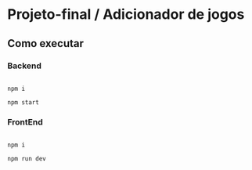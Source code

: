 # Projeto-final / Adicionador de jogos
 
## Como executar
### Backend

```cd .\jogos-backend-main\

npm i

npm start 
```

### FrontEnd

```cd .\jogos-frontend-main\

npm i

npm run dev
```
